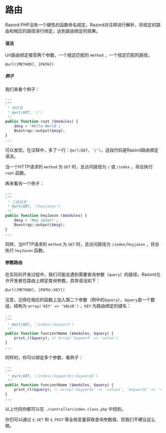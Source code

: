 # 路由

Razord PHP没有一个硬性的函数命名规定，Razord对注释进行解析，将规定的路由和相应的路径进行绑定，达到路由绑定的效果。

#### 语法

Url路由绑定接受两个参数，一个规定匹配的 `method` ，一个规定匹配的路径。 

```
@url([METHOD], [PATH])
```

##### 例子

我们来看个例子：

```php
...
/**
 * 根目录
 * @url(GET, '/')
 */
public function root ($modules) {
    $msg = 'Hello World';
    Boostrap::output($msg);
}
...
```
可以发现，在注释中，多了一行：`@url(GET, '/')`，这段代码是Razord路由绑定语法。

当一个HTTP请求的 `method` 为 `GET` 时，且访问路径为 `/` 或 `/index` ，将会执行 `root` 函数。

再来看另一个例子：
    
```php
...
/**
 * 二级目录
 * @url(GET, '/heyjason')
 */
public function heyJason ($modules) {
    $msg = 'Hey Jason!';
    Boostrap::output($msg);
}
...
```
同样，当HTTP请求的 `method` 为 `GET` 时，且访问路径为 `/index/heyjason` ，将会执行 `heyJason` 函数。

#### 参数路由

在实际的开发过程中，我们可能会遇到需要查询参数（`query`）的路径，Razord允许开发者在路由上绑定查询参数，具体语法如下：

```
@url([METHOD], [PATH/:KEY])
```

注意，记得在相应的函数上加入第二个参数（例中的`$query`），`$query`是一个数组，结构为 `array('KEY' => 'VALUE')` ，`KEY` 为路由绑定的键名：

```php
...
/**
 * @url(GET, '/index/:keyword')
 */
public function funciontName ($modules, $query) {
    print_r($query); // array('keyword' => 'value')
}
...
```

同样的，你可以绑定多个参数，看例子：

```php
...
/**
 * @url(GET, '/index/:keyword1/:keyword2')
 */
public function funciontName ($modules, $query) {
    print_rt($query); // array('keyword1' => 'value1', 'keyword2' => 'value2')
}
...
```

以上代码你都可以在 `./controller/index.class.php` 中找到。

你仍可以通过 `$_GET` 和 `$_POST` 等全局变量获取查询参数值，但我们不建议这么做。